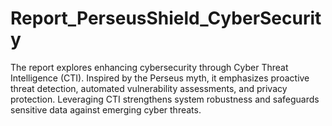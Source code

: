 # Report_PerseusShield_CyberSecurity
The report explores enhancing cybersecurity through Cyber Threat Intelligence (CTI). Inspired by the Perseus myth, it emphasizes proactive threat detection, automated vulnerability assessments, and privacy protection. Leveraging CTI strengthens system robustness and safeguards sensitive data against emerging cyber threats.
